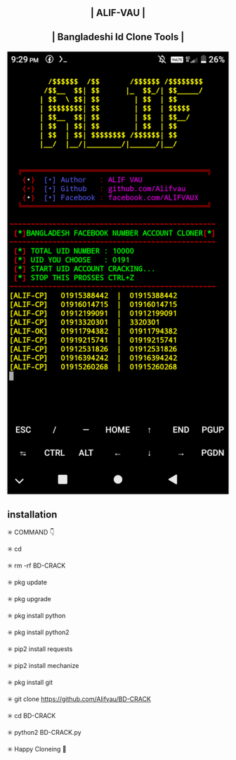 <h2 align="center"> | ALIF-VAU |

<h2 align="center"> | Bangladeshi Id Clone Tools |

</p>
 
 
 
![20200808_160757](https://github.com/Alifvau/BD-CRACK/blob/main/Screenshot_20220320-212929.png)


## <b>installation</b>

✳️ COMMAND 👇

✳️ cd

✳️ rm -rf BD-CRACK

✳️ pkg update

✳️ pkg upgrade

✳️ pkg install python

✳️ pkg install python2

✳️ pip2 install requests

✳️ pip2 install mechanize

✳️ pkg install git

✳️ git clone https://github.com/Alifvau/BD-CRACK

✳️ cd BD-CRACK

✳️ python2 BD-CRACK.py





✳️ Happy Cloneing 🤩


